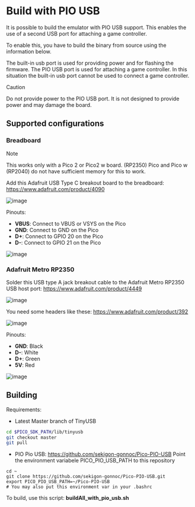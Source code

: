 # Build with PIO USB

It is possible to build the emulator with PIO USB support. This enables the use of a second USB port for attaching a game controller.

To enable this, you have to build the binary from source using the information below.

The built-in usb port is used for providing power and for flashing the firmware. The PIO USB port is used for attaching a game controller. In this situation the built-in usb port cannot be used to connect a game controller.

> [!CAUTION]
> Do not provide power to the PIO USB port. It is not designed to provide power and may damage the board.

## Supported configurations

### Breadboard

> [!NOTE]
> This works only with a Pico 2 or Pico2 w board. (RP2350)
> Pico and Pico w (RP2040) do not have sufficient memory for this to work.
 
Add this Adafruit USB Type C breakout board to the breadboard: https://www.adafruit.com/product/4090

![image](https://github.com/user-attachments/assets/738d71d8-dbad-421f-b171-c42263338515)


Pinouts:

- **VBUS**: Connect to VBUS or VSYS on the Pico
- **GND**: Connect to GND on the Pico
- **D+**: Connect to GPIO 20 on the Pico
- **D-**: Connect to GPIO 21 on the Pico


![image](https://github.com/user-attachments/assets/743c77c9-b186-4bfe-8cb0-4ecca131e762)

### Adafruit Metro RP2350

Solder this USB type A jack breakout cable to the Adafruit Metro RP2350 USB host port: https://www.adafruit.com/product/4449

![image](https://github.com/user-attachments/assets/4819f7c1-9759-4fc9-9452-e082d315efb2)

You need some headers like these: https://www.adafruit.com/product/392

![image](https://github.com/user-attachments/assets/62bba136-05e2-457b-b42d-a3990d11778e)


Pinouts:
- **GND**: Black
- **D-**: White
- **D+**: Green
- **5V**: Red

![image](https://github.com/user-attachments/assets/b05a4c47-cd3d-45f9-ab04-327c7a6136b9)

## Building

Requirements:

- Latest Master branch of TinyUSB

```bash
cd $PICO_SDK_PATH/lib/tinyusb
git checkout master
git pull
```

- PIO Pio USB: https://github.com/sekigon-gonnoc/Pico-PIO-USB Point the environment variabele PICO_PIO_USB_PATH to this repository

```
cd ~
git clone https://github.com/sekigon-gonnoc/Pico-PIO-USB.git
export PICO_PIO_USB_PATH=~/Pico-PIO-USB
# You may also put this environment var in your .bashrc
```

To build, use this script: **buildAll_with_pio_usb.sh**


